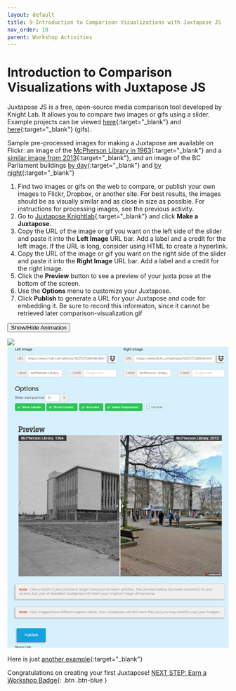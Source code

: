 ```yaml
---
layout: default
title: 9-Introduction to Comparison Visualizations with Juxtapose JS
nav_order: 10
parent: Workshop Activities
---
```

# Introduction to Comparison Visualizations with Juxtapose JS

Juxtapose JS is a free, open-source media comparison tool developed by Knight Lab. It allows you  to compare two images or gifs using a slider. Example projects can be viewed [here](https://goo.gl/KTswQq){:target="_blank"} and [here](https://goo.gl/awt47y){:target="_blank"} (gifs). 

Sample pre-processed images for making a Juxtapose are available on Flickr: an image of the [McPherson Library in 1963](https://www.flickr.com/photos/152721723@N08/40478805172/in/photostream/){:target="_blank"} and a [similar image from 2013](https://www.flickr.com/photos/152721723@N08/40478806912/){:target="_blank"}, and an image of the BC Parliament buildings [by day](https://www.flickr.com/photos/152721723@N08/39488549515/in/photostream/){:target="_blank"} and [by night](https://www.flickr.com/photos/152721723@N08/39674455174/){:target="_blank"} 

1. Find two images or gifs on the web to compare, or publish your own images to Flickr, Dropbox, or another site. For best results, the images should be as visually similar and as close in size as possible. For instructions for processing images, see the previous activity.
2. Go to [Juxtapose Knightlab](https://juxtapose.knightlab.com/){:target="_blank"} and click **Make a Juxtapose**.
3. Copy the URL of the image or gif you want on the left side of the slider and paste it into the **Left Image** URL bar. Add a label and a credit for the left image. If the URL is long, consider using HTML to create a hyperlink.
4. Copy the URL of the image or gif you want on the right side of the slider and paste it into the **Right Image** URL bar. Add a label and a credit for the right image.
5. Click the **Preview** button to see a preview of your juxta pose at the bottom of the screen.
6. Use the **Options** menu to customize your Juxtapose.
7. Click **Publish** to generate a URL for your Juxtapose and code for embedding it. Be sure to record this informaton, since it cannot be retrieved later
comparison-visualization.gif

<button onclick="toggle('gif')">Show/Hide Animation</button>
<div id="gif">
      <img src="images/comparison-visualization.gif"> <br>
     </div> 
     
<img src="images/juxatapose-compare.png">

Here is just [another example](https://onlineacademiccommunity.uvic.ca/dsc/2018/03/05/visualizing-mr-darcy-with-juxtapose-js/){:target="_blank"}

   Congratulations on creating your first Juxtapose!
[NEXT STEP: Earn a Workshop Badge](informal-credentials.html){: .btn .btn-blue }

<script>  

    function toggle(input) {
        var x = document.getElementById(input);
        if (x.style.display === "none") {
            x.style.display = "block";
        } else {
            x.style.display = "none";
        }
    }
</script>
